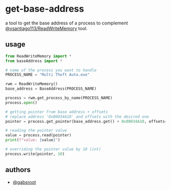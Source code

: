 # get-base-address

a tool to get the base address of a process to complement [@vsantiago113/ReadWriteMemory](https://github.com/vsantiago113/ReadWriteMemory) tool.
## usage

```python
from ReadWriteMemory import *
from baseAddress import *

# name of the process you want to handle
PROCESS_NAME = "Multi Theft Auto.exe"

rwm = ReadWriteMemory()
base_address = BaseAddress(PROCESS_NAME)

process = rwm.get_process_by_name(PROCESS_NAME)
process.open()

# getting pointer from base address + offsets
# replace address '0x00034A10' and offsets with the desired one
pointer = process.get_pointer(base_address.get() + 0x00034A10, offsets=[0x38, 0x30, 0x34, 0x0, 0x0, 0x1C, 0xDB8])

# reading the pointer value
value = process.read(pointer)
print(f"value: {value}")

# overriding the pointer value by 10 (int)
process.write(pointer, 10)
```

## authors

- [@gabsroot](https://www.github.com/gabsroot)